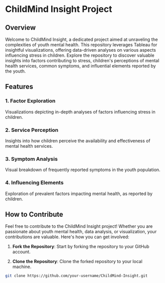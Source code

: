 # ChildMind Insight Project

## Overview

Welcome to ChildMind Insight, a dedicated project aimed at unraveling the complexities of youth mental health. This repository leverages Tableau for insightful visualizations, offering data-driven analyses on various aspects influencing stress in children. Explore the repository to discover valuable insights into factors contributing to stress, children's perceptions of mental health services, common symptoms, and influential elements reported by the youth.

## Features

### 1. Factor Exploration
Visualizations depicting in-depth analyses of factors influencing stress in children.

### 2. Service Perception
Insights into how children perceive the availability and effectiveness of mental health services.

### 3. Symptom Analysis
Visual breakdown of frequently reported symptoms in the youth population.

### 4. Influencing Elements
Exploration of prevalent factors impacting mental health, as reported by children.

## How to Contribute

Feel free to contribute to the ChildMind Insight project! Whether you are passionate about youth mental health, data analysis, or visualization, your contributions are valuable. Here's how you can get involved:

1. **Fork the Repository**: Start by forking the repository to your GitHub account.

2. **Clone the Repository**: Clone the forked repository to your local machine.

```bash
git clone https://github.com/your-username/ChildMind-Insight.git
